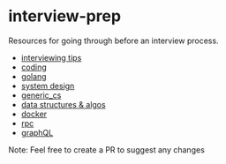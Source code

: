 # interview-prep

Resources for going through before an interview process.

* [interviewing tips](https://yangshun.github.io/tech-interview-handbook/cheatsheet)
* [coding](./technical/coding/quick.md)
* [golang](./technical/golang/references.md)
* [system design](./technical/system_design/quick.md)
* [generic_cs](./technical/generic/quick.md)
* [data structures & algos](./technical/DSA/quick.md)
* [docker](https://github.com/collabnix/dockerlabs/blob/master/docker/docker-interview-questions.md)
* [rpc](https://grpc.io/docs/what-is-grpc/introduction)
* [graphQL](https://developer.github.com/v4)

Note: Feel free to create a PR to suggest any changes
